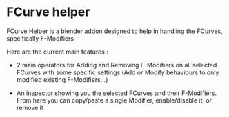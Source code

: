 # FCurve helper

FCurve Helper is a blender addon designed to help in handling the FCurves, specifically F-Modifiers

Here are the current main features :

- 2 main operators for Adding and Removing F-Modifiers on all selected FCurves with some specific settings (Add or Modify behaviours to only modified existing F-Modifiers...)

- An inspector showing you the selected FCurves and their F-Modifiers. From here you can copy/paste a single Modifier, enable/disable it, or remove it
